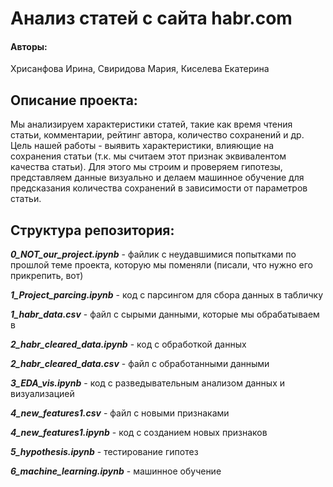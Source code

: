 # Анализ статей с сайта habr.com
#### Авторы:
Хрисанфова Ирина, Свиридова Мария, Киселева Екатерина

## Описание проекта:
Мы анализируем характеристики статей, такие как время чтения статьи, комментарии, рейтинг автора, количество сохранений и др. Цель нашей работы - выявить характеристики, влияющие на сохранения статьи (т.к. мы считаем этот признак эквивалентом качества статьи). Для этого мы строим и проверяем гипотезы, представляем данные визуально и делаем машинное обучение для предсказания количества сохранений в зависимости от параметров статьи.

## Структура репозитория:

***0_NOT_our_project.ipynb*** - файлик с неудавшимися попытками по прошлой теме проекта, которую мы поменяли (писали, что нужно его прикрепить, вот)

***1_Project_parcing.ipynb*** - код с парсингом для сбора данных в табличку

***1_habr_data.csv*** - файл с сырыми данными, которые мы обрабатываем в 

***2_habr_cleared_data.ipynb*** - код с обработкой данных

***2_habr_cleared_data.csv*** - файл с обработанными данными

***3_EDA_vis.ipynb*** - код с разведывательным анализом данных и визуализацией

***4_new_features1.csv*** - файл с новыми признаками

***4_new_features1.ipynb*** - код с созданием новых признаков

***5_hypothesis.ipynb*** - тестирование гипотез

***6_machine_learning.ipynb*** - машинное обучение
